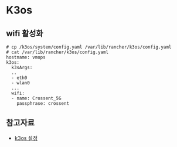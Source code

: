 # K3os 


## wifi 활성화
```
# cp /k3os/system/config.yaml /var/lib/rancher/k3os/config.yaml
# cat /var/lib/rancher/k3os/config.yaml 
hostname: vmops
k3os:
  k3sArgs:
  ..
  - eth0
  - wlan0
  ...
  wifi:
  - name: Crossent_5G
    passphrase: crossent
```

## 참고자료
- [k3os 설정](https://github.com/rancher/k3os#configuration-reference)
